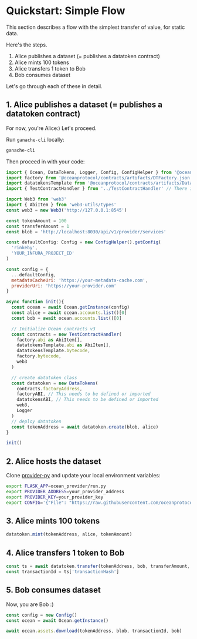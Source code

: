 # Quickstart: Simple Flow

This section describes a flow with the simplest transfer of value, for static data.

Here's the steps.

1. Alice publishes a dataset (= publishes a datatoken contract)
2. Alice mints 100 tokens
3. Alice transfers 1 token to Bob
4. Bob consumes dataset

Let's go through each of these in detail.

## 1. Alice publishes a dataset (= publishes a datatoken contract)

For now, you're Alice:) Let's proceed.

Run `ganache-cli` locally:

```bash
ganache-cli
```

Then proceed in with your code:

```javascript
import { Ocean, DataTokens, Logger, Config, ConfigHelper } from '@oceanprotocol/lib' 
import factory from '@oceanprotocol/contracts/artifacts/DTFactory.json'
import datatokensTemplate from '@oceanprotocol/contracts/artifacts/DataTokenTemplate.json'
import { TestContractHandler } from '../TestContractHandler' // There is no export of `TestContractHandler` from the @oceanprotocol package

import Web3 from 'web3'
import { AbiItem } from 'web3-utils/types'
const web3 = new Web3('http://127.0.0.1:8545')

const tokenAmount = 100
const transferAmount = 1
const blob = 'http://localhost:8030/api/v1/provider/services'

const defaultConfig: Config = new ConfigHelper().getConfig(
  'rinkeby',
  'YOUR_INFURA_PROJECT_ID'
)

const config = {
  ...defaultConfig,
  metadataCacheUri: 'https://your-metadata-cache.com',
  providerUri: 'https://your-provider.com'
}

async function init(){
  const ocean = await Ocean.getInstance(config)
  const alice = await ocean.accounts.list()[0]
  const bob = await ocean.accounts.list()[0]

  // Initialize Ocean contracts v3
  const contracts = new TestContractHandler(
    factory.abi as AbiItem[],
    datatokensTemplate.abi as AbiItem[],
    datatokensTemplate.bytecode,
    factory.bytecode,
    web3
  )

  // create datatoken class
  const datatoken = new DataTokens(
    contracts.factoryAddress,
    factoryABI, // This needs to be defined or imported
    datatokensABI, // This needs to be defined or imported
    web3,
    Logger
  )
  // deploy datatoken
  const tokenAddress = await datatoken.create(blob, alice)
}

init()
```

## 2. Alice hosts the dataset

Clone [provider-py](https://github.com/oceanprotocol/provider-py) and update your local environment variables:

```bash
export FLASK_APP=ocean_provider/run.py
export PROVIDER_ADDRESS=your_provider_address
export PROVIDER_KEY=your_provider_key
export CONFIG='{"File": "https://raw.githubusercontent.com/oceanprotocol/barge/master/README.md"}'
```

## 3. Alice mints 100 tokens

```javascript
datatoken.mint(tokenAddress, alice, tokenAmount)
```

## 4. Alice transfers 1 token to Bob

```javascript
const ts = await datatoken.transfer(tokenAddress, bob, transferAmount, alice)
const transactionId = ts['transactionHash']
```

## 5. Bob consumes dataset

Now, you are Bob :)

```javascript
const config = new Config()
const ocean = await Ocean.getInstance()

await ocean.assets.download(tokenAddress, blob, transactionId, bob)
```

